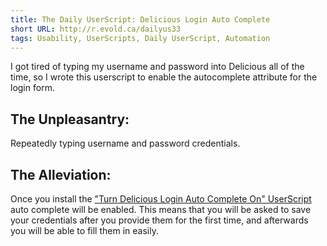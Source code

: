```yaml
---
title: The Daily UserScript: Delicious Login Auto Complete
short URL: http://r.evold.ca/dailyus33
tags: Usability, UserScripts, Daily UserScript, Automation
---
```

I got tired of typing my username and password into Delicious all of the time, so I wrote this userscript to enable the autocomplete attribute for the login form.
</p>

<h2>The Unpleasantry:</h2>
<p>
Repeatedly typing username and password credentials. 
</p>

<h2>The Alleviation:</h2>
<p>
Once you install the <a href="http://userscripts.org/scripts/show/56623" title="Turn Delicious Login Auto Complete On" rel="external nofollow" target="_blank" rev="vote-for">"Turn Delicious Login Auto Complete On" UserScript</a> auto complete will be enabled. This means that you will be asked to save your credentials after you provide them for the first time, and afterwards you will be able to fill them in easily.
</p>
